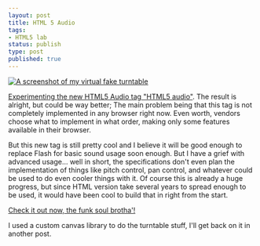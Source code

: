```yaml
---
layout: post
title: HTML 5 Audio
tags:
- HTML5 lab
status: publish
type: post
published: true
---
```

[![A screenshot of my virtual fake turntable](http://yannick-lohse.fr/wp-content/uploads/2010/06/audioscreen-300x254.png)](http://yannick-lohse.fr/2010/06/html-5-audio/)

[Experimenting the new HTML5 Audio tag "HTML5 audio"](http://code.yannick-lohse.fr/audio/). The result is alright, but could be way better; The main problem being that this tag is not completely implemented in any browser right now. Even worth, vendors choose what to implement in what order, making only some features available in their browser.

But this new tag is still pretty cool and I believe it will be good enough to replace Flash for basic sound usage soon enough. But I have a grief with advanced usage… well in short, the specifications don't even plan the implementation of things like pitch control, pan control, and whatever could be used to do even cooler things with it. Of course this is already a huge progress, but since HTML version take several years to spread enough to be used, it would have been cool to build that in right from the start.

[Check it out now, the funk soul brotha'!](http://code.yannick-lohse.fr/audio/)

I used a custom canvas library to do the turntable stuff, I'll get back on it in another post.